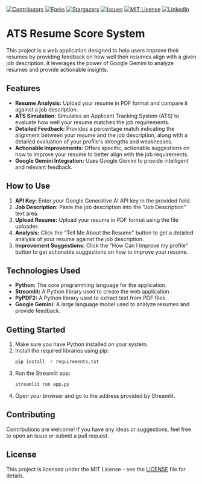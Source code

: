 [![Contributors][contributors-shield]][contributors-url]
[![Forks][forks-shield]][forks-url]
[![Stargazers][stars-shield]][stars-url]
[![Issues][issues-shield]][issues-url]
[![MIT License][license-shield]][license-url]
[![LinkedIn][linkedin-shield]][linkedin-url]

# ATS Resume Score System

This project is a web application designed to help users improve their resumes by providing feedback on how well their resumes align with a given job description. It leverages the power of Google Gemini to analyze resumes and provide actionable insights.

## Features

-   **Resume Analysis:** Upload your resume in PDF format and compare it against a job description.
-   **ATS Simulation:** Simulates an Applicant Tracking System (ATS) to evaluate how well your resume matches the job requirements.
-   **Detailed Feedback:** Provides a percentage match indicating the alignment between your resume and the job description, along with a detailed evaluation of your profile's strengths and weaknesses.
-   **Actionable Improvements:** Offers specific, actionable suggestions on how to improve your resume to better align with the job requirements.
-   **Google Gemini Integration:** Uses Google Gemini to provide intelligent and relevant feedback.

## How to Use

1.  **API Key:** Enter your Google Generative AI API key in the provided field.
2.  **Job Description:** Paste the job description into the "Job Description" text area.
3.  **Upload Resume:** Upload your resume in PDF format using the file uploader.
4.  **Analysis:** Click the "Tell Me About the Resume" button to get a detailed analysis of your resume against the job description.
5.  **Improvement Suggestions:** Click the "How Can I Improve my profile" button to get actionable suggestions on how to improve your resume.

## Technologies Used

-   **Python:** The core programming language for the application.
-   **Streamlit:** A Python library used to create the web application.
-   **PyPDF2:** A Python library used to extract text from PDF files.
-   **Google Gemini:** A large language model used to analyze resumes and provide feedback.

## Getting Started

1.  Make sure you have Python installed on your system.
2.  Install the required libraries using pip:
    ```bash
    pip install -r requirements.txt
    ```
3.  Run the Streamlit app:
    ```bash
    streamlit run app.py
    ```
4.  Open your browser and go to the address provided by Streamlit.

## Contributing

Contributions are welcome! If you have any ideas or suggestions, feel free to open an issue or submit a pull request.

## License

This project is licensed under the MIT License - see the [LICENSE](LICENSE) file for details.

[contributors-shield]: https://img.shields.io/github/contributors/khawslee/ATS-Resume-Score.svg?style=for-the-badge
[contributors-url]: https://github.com/khawslee/ATS-Resume-Score/graphs/contributors
[forks-shield]: https://img.shields.io/github/forks/khawslee/ATS-Resume-Score.svg?style=for-the-badge
[forks-url]: https://github.com/khawslee/ATS-Resume-Score/network/members
[stars-shield]: https://img.shields.io/github/stars/khawslee/ATS-Resume-Score.svg?style=for-the-badge
[stars-url]: https://github.com/khawslee/ATS-Resume-Score/stargazers
[issues-shield]: https://img.shields.io/github/issues/khawslee/ATS-Resume-Score.svg?style=for-the-badge
[issues-url]: https://github.com/khawslee/ATS-Resume-Score/issues
[license-shield]: https://img.shields.io/github/license/khawslee/ATS-Resume-Score.svg?style=for-the-badge
[license-url]: https://github.com/khawslee/ATS-Resume-Score/blob/master/LICENSE.txt
[linkedin-shield]: https://img.shields.io/badge/-LinkedIn-black.svg?style=for-the-badge&logo=linkedin&colorB=555
[linkedin-url]: https://linkedin.com/in/khawslee
